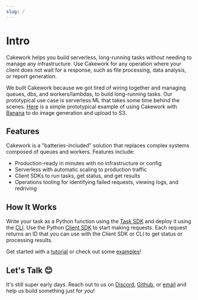 ```yaml
---
slug: /
---
```


# Intro

Cakework helps you build serverless, long-running tasks without needing to manage any infrastructure. Use Cakework for any operation where your client does not wait for a response, such as file processing, data analysis, or report generation.

We built Cakework because we got tired of wiring together and managing queues, dbs, and workers/lambdas, to build long-running tasks. Our prototypical use case is serverless ML that takes some time behind the scenes. [Here](https://github.com/usecakework/examples/tree/main/image_generation) is a simple prototypical example of using Cakework with [Banana](https://www.banana.dev) to do image generation and upload to S3.

## Features

Cakework is a "batteries-included" solution that replaces complex systems composed of queues and workers. Features include:
* Production-ready in minutes with no infrastructure or config
* Serverless with automatic scaling to production traffic
* Client SDKs to run tasks, get status, and get results
* Operations tooling for identifying failed requests, viewing logs, and redriving

## How It Works

Write your task as a Python function using the [Task SDK](./reference/cakeworksdk/task/python/usage.md) and deploy it using the [CLI](./reference/cli/usage). Use the Python [Client SDK](./reference/cakeworksdk/client/python/usage.md) to start making requests. Each request returns an ID that you can use with the Client SDK or CLI to get status or processing results.

Get started with a [tutorial](./gettingstarted) or check out some [examples](./examples)!

## Let's Talk 😊

It's still super early days. Reach out to us on [Discord](https://discord.gg/yB6GvheDcP), [Github](https://github.com/usecakework), or [email](mailto:eric@cakework.com) and help us build something just for *you*!
